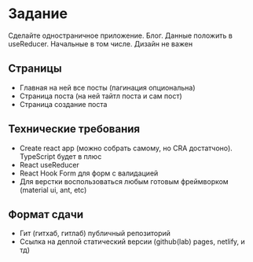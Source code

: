 # Задание

Сделайте одностраничное приложение. Блог. 
Данные положить в useReducer. Начальные в том числе. 
Дизайн не важен

## Страницы

- Главная на ней все посты (пагинация опциональна)
- Страница поста (на ней тайтл поста и сам пост)
- Страница создание поста

## Технические требования

- Create react app (можно собрать самому, но CRA  достатчоно). TypeScript будет в плюс
- React useReducer
- React Hook Form для форм с валидацией
- Для верстки воспользоваться любым готовым фреймворком (material ui, ant, etc)

## Формат сдачи

- Гит (гитхаб, гитлаб) публичный репозиторий
- Ссылка на деплой статический версии (github(lab) pages, netlify, и тд)